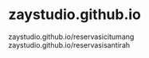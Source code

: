 # zaystudio.github.io
<script type='text/javascript' src='//pl26872761.profitableratecpm.com/a0/f5/e4/a0f5e441944da1925be91b6d2a41850f.js'></script>
zaystudio.github.io/reservasicitumang <br>
zaystudio.github.io/reservasisantirah
